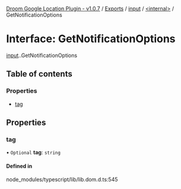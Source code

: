 [Droom Google Location Plugin - v1.0.7](../README.md) / [Exports](../modules.md) / [input](../modules/input.md) / [<internal\>](../modules/input._internal_.md) / GetNotificationOptions

# Interface: GetNotificationOptions

[input](../modules/input.md).[<internal>](../modules/input._internal_.md).GetNotificationOptions

## Table of contents

### Properties

- [tag](input._internal_.GetNotificationOptions.md#tag)

## Properties

### tag

• `Optional` **tag**: `string`

#### Defined in

node_modules/typescript/lib/lib.dom.d.ts:545
